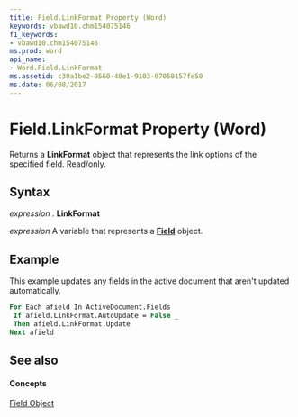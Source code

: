 ```yaml
---
title: Field.LinkFormat Property (Word)
keywords: vbawd10.chm154075146
f1_keywords:
- vbawd10.chm154075146
ms.prod: word
api_name:
- Word.Field.LinkFormat
ms.assetid: c30a1be2-0560-48e1-9103-07050157fe50
ms.date: 06/08/2017
---
```



# Field.LinkFormat Property (Word)

Returns a  **LinkFormat** object that represents the link options of the specified field. Read/only.


## Syntax

 _expression_ . **LinkFormat**

 _expression_ A variable that represents a **[Field](Word.Field.md)** object.


## Example

This example updates any fields in the active document that aren't updated automatically.


```vb
For Each afield In ActiveDocument.Fields 
 If afield.LinkFormat.AutoUpdate = False _ 
 Then afield.LinkFormat.Update 
Next afield
```


## See also


#### Concepts


[Field Object](Word.Field.md)

